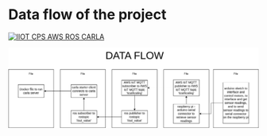 # Data flow of the project

[![IIOT CPS AWS ROS CARLA](https://img.youtube.com/vi/watch?v=L9ExMAb5iEk.jpg)](https://www.youtube.com/watch?v=L9ExMAb5iEk "IIOT CPS AWS ROS CARLA")

![IIOT CPS AWS ROS CARLA](images/data_flow.png?raw=true "Title")
